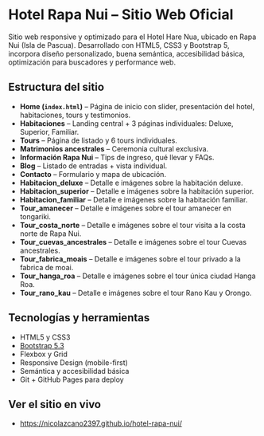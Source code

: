 # Hotel Rapa Nui – Sitio Web Oficial

Sitio web responsive y optimizado para el Hotel Hare Nua, ubicado en Rapa Nui (Isla de Pascua). Desarrollado con HTML5, CSS3 y Bootstrap 5, incorpora diseño personalizado, buena semántica, accesibilidad básica, optimización para buscadores y performance web.

## Estructura del sitio

- **Home (`index.html`)** – Página de inicio con slider, presentación del hotel, habitaciones, tours y testimonios.
- **Habitaciones** – Landing central + 3 páginas individuales: Deluxe, Superior, Familiar.
- **Tours** – Página de listado y 6 tours individuales.
- **Matrimonios ancestrales** – Ceremonia cultural exclusiva.
- **Información Rapa Nui** – Tips de ingreso, qué llevar y FAQs.
- **Blog** – Listado de entradas + vista individual.
- **Contacto** – Formulario y mapa de ubicación.
- **Habitacion_deluxe** – Detalle e imágenes sobre la habitación deluxe.
- **Habitacion_superior** – Detalle e imágenes sobre la habitación superior.
- **Habitacion_familiar** – Detalle e imágenes sobre la habitación familiar.
- **Tour_amanecer** – Detalle e imágenes sobre el tour amanecer en tongariki.
- **Tour_costa_norte** – Detalle e imágenes sobre el tour visita a la costa norte de Rapa Nui.
- **Tour_cuevas_ancestrales** – Detalle e imágenes sobre el tour Cuevas ancestrales.
- **Tour_fabrica_moais** – Detalle e imágenes sobre el tour privado a la fabrica de moai.
- **Tour_hanga_roa** – Detalle e imágenes sobre el tour única ciudad Hanga Roa.
- **Tour_rano_kau** – Detalle e imágenes sobre el tour Rano Kau y Orongo.

## Tecnologías y herramientas

- HTML5 y CSS3 
- [Bootstrap 5.3](https://getbootstrap.com/)
- Flexbox y Grid
- Responsive Design (mobile-first)
- Semántica y accesibilidad básica
- Git + GitHub Pages para deploy

## Ver el sitio en vivo
- https://nicolazcano2397.github.io/hotel-rapa-nui/


